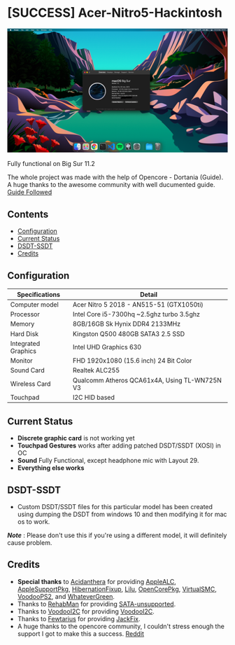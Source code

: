 # [SUCCESS] Acer-Nitro5-Hackintosh

[![Preview](snap.png)](https://github.com/niladrihere/Acer-Nitro5-Hackintosh-OC/)

Fully functional on Big Sur 11.2

The whole project was made with the help of Opencore - Dortania (Guide). A huge thanks to the awesome community with well ducumented guide.
[Guide Followed](https://dortania.github.io/OpenCore-Install-Guide/prerequisites.html)


## Contents

- [Configuration](#configuration)
- [Current Status](#current-status)
- [DSDT-SSDT](#dsdt-ssdt)
- [Credits](#credits)

## Configuration

| Specifications | Detail                                                  |
| ------------------- | ------------------------------------------- |
| Computer model      | Acer Nitro 5 2018 - AN515-51 (GTX1050ti)   |
| Processor           | Intel Core i5-7300hq ~2.5ghz turbo 3.5ghz  |
| Memory              | 8GB/16GB Sk Hynix DDR4 2133MHz             |
| Hard Disk           | Kingston Q500 480GB SATA3 2.5 SSD          |
| Integrated Graphics | Intel UHD Graphics 630                     |
| Monitor             | FHD 1920x1080 (15.6 inch) 24 Bit Color     |
| Sound Card          | Realtek ALC255                             |
| Wireless Card       | Qualcomm Atheros QCA61x4A, Using TL-WN725N V3|
| Touchpad            | I2C HID based                              |

## Current Status
- **Discrete graphic card** is not working yet
- **Touchpad Gestures** works after adding patched DSDT/SSDT (XOSI) in OC
- **Sound** Fully Functional, except headphone mic with Layout 29.
- **Everything else works** 

## DSDT-SSDT
- Custom DSDT/SSDT files for this particular model has been created using dumping the DSDT from windows 10 and then modifying it for mac os to work.

***Note*** : Please don't use this if you're using a different model, it will definitely cause problem.

## Credits

- **Special thanks** to [Acidanthera](https://github.com/acidanthera) for providing [AppleALC](https://github.com/acidanthera/AppleALC), [AppleSupportPkg](https://github.com/acidanthera/AppleSupportPkg), [HibernationFixup](https://github.com/acidanthera/HibernationFixup), [Lilu](https://github.com/acidanthera/Lilu), [OpenCorePkg](https://github.com/acidanthera/OpenCorePkg), [VirtualSMC](https://github.com/acidanthera/VirtualSMC), [VoodooPS2](https://github.com/acidanthera/VoodooPS2), and [WhateverGreen](https://github.com/acidanthera/WhateverGreen).
- Thanks to [RehabMan](https://github.com/RehabMan) for providing [SATA-unsupported](https://github.com/RehabMan/hack-tools/tree/master/kexts/SATA-unsupported.kext).
- Thanks to [VoodooI2C](https://github.com/VoodooI2C) for providing [VoodooI2C](https://github.com/VoodooI2C/VoodooI2C).
- Thanks to [Fewtarius](https://github.com/fewtarius) for providing [JackFix](https://github.com/fewtarius/jackfix).
- A huge thanks to the opencore community, I couldn't stress enough the support I got to make this a success. [Reddit](https://www.reddit.com/r/hackintosh/) 
